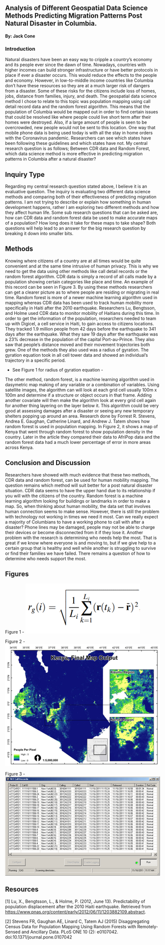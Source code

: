 ## Analysis of Different Geospatial Data Science Methods Predicting Migration Patterns Post Natural Disaster in Columbia. 
#### By: Jack Cone

### **Introduction**

Natural disasters have been an easy way to cripple a country’s economy and its people ever since the dawn of time. Nowadays, countries with higher incomes can build stronger infrastructure or have better protocols in place if ever a disaster occurs. This would reduce the effects to the people and economy. However, in low-to-middle income countries like Columbia don’t have these resources so they are at a much larger risk of dangers from a disaster. Some of these risks for the citizens include loss of homes, jobs, distance from families, injury, and death. The geospatial data science method I chose to relate to this topic was population mapping using call detail record data and the random forest algorithm. This means that the population of Columbia would be mapped out in order to find certain issues that could be resolved like where people could live short term after their homes were destroyed. Also, if a large amount of people is seen to be overcrowded, new people would not be sent to this location. One way that mobile phone data is being used today is with all the stay in home orders with the Coronavirus pandemic. Researchers can see which states have been following these guidelines and which states have not. My central research question is as follows; Between CDR data and Random Forest, which data science method is more effective in predicting migration patterns in Columbia after a natural disaster?
  
## **Inquiry Type** 

Regarding my central research question stated above, I believe it is an evaluative question. The inquiry is evaluating two different data science methods and comparing both of their effectiveness of predicting migration patterns. I am not trying to describe or explain how something in human development happens, rather I am exploring two different methods and how they affect human life. Some sub research questions that can be asked are, how can CDR data and random forest data be used to make accurate maps of a population? How long does it take for these maps to take shape? Both questions will help lead to an answer for the big research question by breaking it down into smaller bits. 
  
## **Methods** 

Knowing where citizens of a country are at all times would be quite convenient and at the same time intrusive of human privacy. This is why we need to get the data using other methods like call detail records or the random forest algorithm. CDR data is simply a record of all calls made by a population showing certain categories like place and time. An example of this record can be seen in Figure 3. By using these methods researchers can get a clearer picture as to where people are residing or migrating in real time. Random forest is more of a newer machine learning algorithm used in mapping whereas CDR data has been used to track human mobility more specifically in Haiti after the 2010 earthquake. Researchers Lu, Bengtsson, and Holme used CDR data to monitor mobility of Haitians during this time. In order to get the information of the population, researchers needed to team up with Digicel, a cell service in Haiti, to gain access to citizens locations. They tracked 1.9 million people from 42 days before the earthquake to 341 days after the earthquake. What they saw 19 days after the earthquake was a 23% decrease in the population of the capital Port-au-Prince. They also saw that people’s distance moved and their movement trajectories both grew. One of the methods they also used was a radius of gyration. The gyration equation took in all cell tower data and showed an individual’s trajectory in a specific period. 
  
-	See Figure 1 for radius of gyration equation -

The other method, random forest, is a machine learning algorithm used in dasymetric map making of any variable or a combination of variables. Using satellite images, the algorithm can will look at each grid cell usually 100m x 100m and determine if a structure or object occurs in that frame. Adding another covariate will then make the algorithm look at every grid cell again for another thing layering on the layer below it. This algorithm could be very good at assessing damages after a disaster or seeing any new temporary shelters popping up around an area. Research done by Forrest R. Stevens, Andrea E. Gaughan, Catherine Linard, and Andrew J. Tatem shows how random forest is used in population mapping. In Figure 2, it shows a map of Kenya that went through random forest to show population density in the country. Later in the article they compared their data to AfriPop data and the random forest data had a much lower percentage of error in more areas across Kenya.  

## **Conclusion and Discussion**

Researchers have showed with much evidence that these two methods, CDR data and random forest, can be used for human mobility mapping. The question remains which method will suit better for a post natural disaster situation. CDR data seems to have the upper hand due to its relationship if you will with the citizens of the country. Random forest is a machine learning algorithm looking for buildings or landmarks in order to make a map. So, when thinking about human mobility, the data set that involves human connection seems to make sense. However, there is still the problem with technology not working in times we need it most. Can we really expect a majority of Columbians to have a working phone to call with after a disaster? Phone lines may be damaged, people may not be able to charge their devices or become disconnected from it if they lose it. Another problem with the research is determining who needs help the most. That is great if we know where everyone is and moving to, but if we give help to a certain group that is healthy and well while another is struggling to survive or find their families we have failed. There remains a question of how to determine who needs support the most.
  
## **Figures**
Figure 1 - ![](Figure%201.PNG)

Figure 2 - ![](Figure%202.PNG)

Figure 3 - ![](Figure%203.gif)

## **Resources**

[1] Lu, X., Bengtsson, L., & Holme, P. (2012, June 13). Predictability of population displacement after the 2010 Haiti earthquake. Retrieved from https://www.pnas.org/content/early/2012/06/11/1203882109.abstract.

[2] Stevens FR, Gaughan AE, Linard C, Tatem AJ (2015) Disaggregating Census Data for Population Mapping Using Random Forests with Remotely-Sensed and Ancillary Data. PLoS ONE 10 (2): e0107042. doi:10.1371/journal.pone.0107042
